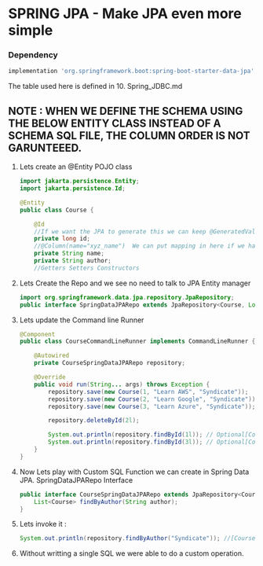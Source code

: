 # SPRING JPA - Make JPA even more simple

### Dependency 
```groovy
implementation 'org.springframework.boot:spring-boot-starter-data-jpa'
```

The table used here is defined in 10. Spring_JDBC.md

## NOTE : WHEN WE DEFINE THE SCHEMA USING THE BELOW ENTITY CLASS INSTEAD OF A SCHEMA SQL FILE, THE COLUMN ORDER IS NOT GARUNTEEED.

1. Lets create an @Entity POJO class

	```java
	import jakarta.persistence.Entity;
	import jakarta.persistence.Id;

	@Entity
	public class Course {

		@Id
		//If we want the JPA to generate this we can keep @GeneratedValue
		private long id;
		//@Column(name="xyz_name")  We can put mapping in here if we had different names, in this case it not mandatory but just keeping it
		private String name;
		private String author;
	    //Getters Setters Constructors
	```

2. Lets Create the Repo and we see no need to talk to JPA Entity manager

    ```java
    import org.springframework.data.jpa.repository.JpaRepository;
    public interface SpringDataJPARepo extends JpaRepository<Course, Long> {}
    ```
3. Lets update the Command line Runner
    ```java
    @Component
    public class CourseCommandLineRunner implements CommandLineRunner {

    	@Autowired
    	private CourseSpringDataJPARepo repository;

    	@Override
    	public void run(String... args) throws Exception {
    		repository.save(new Course(1, "Learn AWS", "Syndicate"));
    		repository.save(new Course(2, "Learn Google", "Syndicate"));
    		repository.save(new Course(3, "Learn Azure", "Syndicate"));

    		repository.deleteById(2l);

    		System.out.println(repository.findById(1l)); // Optional[Course [id=1, name=Learn AWS, author=Syndicate]]
    		System.out.println(repository.findById(3l)); // Optional[Course [id=3, name=Learn Azure, author=Syndicate]]
    	}
    }
    ```
4. Now Lets play with Custom SQL Function we can create in Spring Data JPA. SpringDataJPARepo Interface
	```java
	public interface CourseSpringDataJPARepo extends JpaRepository<Course, Long> {
		List<Course> findByAuthor(String author);
	}
	```
5. Lets invoke it : 
	```java
	System.out.println(repository.findByAuthor("Syndicate")); //[Course [id=1, name=Learn AWS, author=Syndicate], Course [id=3, name=Learn Azure, author=Syndicate]]
	```
6. Without writting a single SQL we were able to do a custom operation.